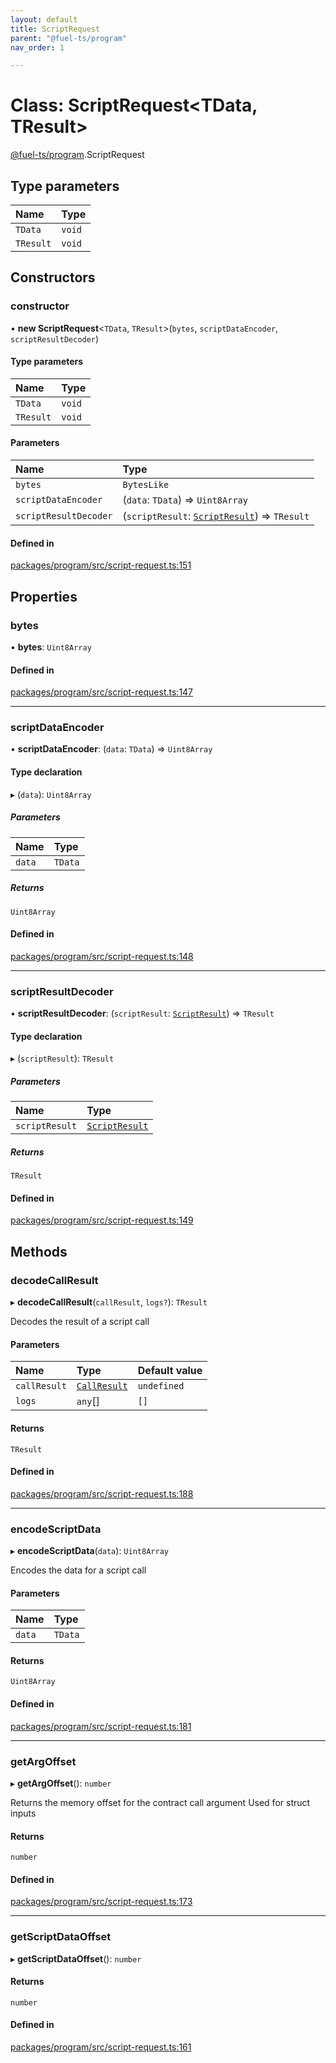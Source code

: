 ```yaml
---
layout: default
title: ScriptRequest
parent: "@fuel-ts/program"
nav_order: 1

---
```


# Class: ScriptRequest<TData, TResult\>

[@fuel-ts/program](../index.md).ScriptRequest

## Type parameters

| Name | Type |
| :------ | :------ |
| `TData` | `void` |
| `TResult` | `void` |

## Constructors

### constructor

• **new ScriptRequest**<`TData`, `TResult`\>(`bytes`, `scriptDataEncoder`, `scriptResultDecoder`)

#### Type parameters

| Name | Type |
| :------ | :------ |
| `TData` | `void` |
| `TResult` | `void` |

#### Parameters

| Name | Type |
| :------ | :------ |
| `bytes` | `BytesLike` |
| `scriptDataEncoder` | (`data`: `TData`) => `Uint8Array` |
| `scriptResultDecoder` | (`scriptResult`: [`ScriptResult`](../namespaces/internal.md#scriptresult-1)) => `TResult` |

#### Defined in

[packages/program/src/script-request.ts:151](https://github.com/FuelLabs/fuels-ts/blob/master/packages/program/src/script-request.ts#L151)

## Properties

### bytes

• **bytes**: `Uint8Array`

#### Defined in

[packages/program/src/script-request.ts:147](https://github.com/FuelLabs/fuels-ts/blob/master/packages/program/src/script-request.ts#L147)

___

### scriptDataEncoder

• **scriptDataEncoder**: (`data`: `TData`) => `Uint8Array`

#### Type declaration

▸ (`data`): `Uint8Array`

##### Parameters

| Name | Type |
| :------ | :------ |
| `data` | `TData` |

##### Returns

`Uint8Array`

#### Defined in

[packages/program/src/script-request.ts:148](https://github.com/FuelLabs/fuels-ts/blob/master/packages/program/src/script-request.ts#L148)

___

### scriptResultDecoder

• **scriptResultDecoder**: (`scriptResult`: [`ScriptResult`](../namespaces/internal.md#scriptresult-1)) => `TResult`

#### Type declaration

▸ (`scriptResult`): `TResult`

##### Parameters

| Name | Type |
| :------ | :------ |
| `scriptResult` | [`ScriptResult`](../namespaces/internal.md#scriptresult-1) |

##### Returns

`TResult`

#### Defined in

[packages/program/src/script-request.ts:149](https://github.com/FuelLabs/fuels-ts/blob/master/packages/program/src/script-request.ts#L149)

## Methods

### decodeCallResult

▸ **decodeCallResult**(`callResult`, `logs?`): `TResult`

Decodes the result of a script call

#### Parameters

| Name | Type | Default value |
| :------ | :------ | :------ |
| `callResult` | [`CallResult`](../namespaces/internal.md#callresult) | `undefined` |
| `logs` | `any`[] | `[]` |

#### Returns

`TResult`

#### Defined in

[packages/program/src/script-request.ts:188](https://github.com/FuelLabs/fuels-ts/blob/master/packages/program/src/script-request.ts#L188)

___

### encodeScriptData

▸ **encodeScriptData**(`data`): `Uint8Array`

Encodes the data for a script call

#### Parameters

| Name | Type |
| :------ | :------ |
| `data` | `TData` |

#### Returns

`Uint8Array`

#### Defined in

[packages/program/src/script-request.ts:181](https://github.com/FuelLabs/fuels-ts/blob/master/packages/program/src/script-request.ts#L181)

___

### getArgOffset

▸ **getArgOffset**(): `number`

Returns the memory offset for the contract call argument
Used for struct inputs

#### Returns

`number`

#### Defined in

[packages/program/src/script-request.ts:173](https://github.com/FuelLabs/fuels-ts/blob/master/packages/program/src/script-request.ts#L173)

___

### getScriptDataOffset

▸ **getScriptDataOffset**(): `number`

#### Returns

`number`

#### Defined in

[packages/program/src/script-request.ts:161](https://github.com/FuelLabs/fuels-ts/blob/master/packages/program/src/script-request.ts#L161)
